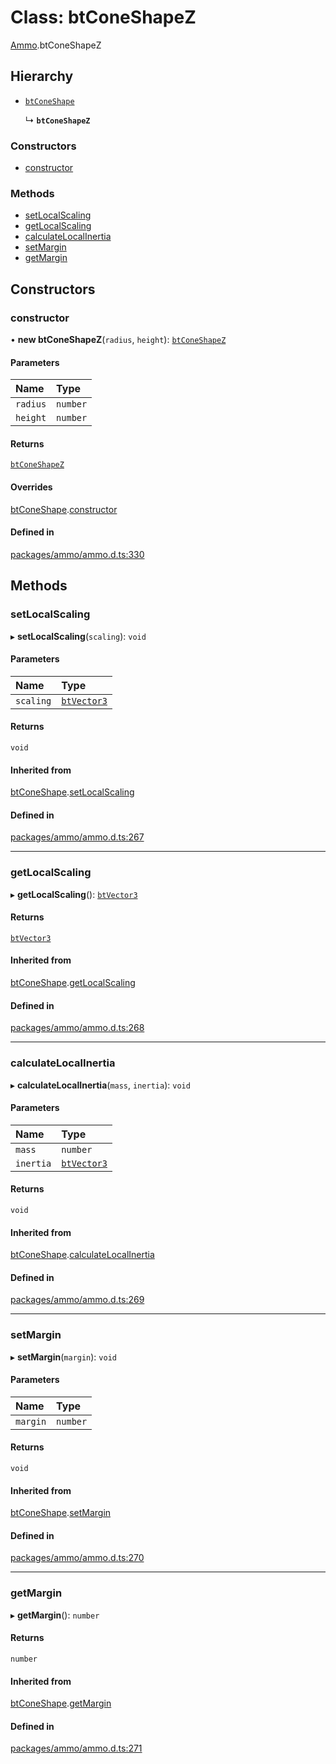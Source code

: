 # Class: btConeShapeZ

[Ammo](../modules/Ammo.md).btConeShapeZ

## Hierarchy

- [`btConeShape`](Ammo.btConeShape.md)

  ↳ **`btConeShapeZ`**

### Constructors

- [constructor](Ammo.btConeShapeZ.md#constructor)

### Methods

- [setLocalScaling](Ammo.btConeShapeZ.md#setlocalscaling)
- [getLocalScaling](Ammo.btConeShapeZ.md#getlocalscaling)
- [calculateLocalInertia](Ammo.btConeShapeZ.md#calculatelocalinertia)
- [setMargin](Ammo.btConeShapeZ.md#setmargin)
- [getMargin](Ammo.btConeShapeZ.md#getmargin)

## Constructors

### constructor

• **new btConeShapeZ**(`radius`, `height`): [`btConeShapeZ`](Ammo.btConeShapeZ.md)

#### Parameters

| Name | Type |
| :------ | :------ |
| `radius` | `number` |
| `height` | `number` |

#### Returns

[`btConeShapeZ`](Ammo.btConeShapeZ.md)

#### Overrides

[btConeShape](Ammo.btConeShape.md).[constructor](Ammo.btConeShape.md#constructor)

#### Defined in

[packages/ammo/ammo.d.ts:330](https://github.com/Orillusion/orillusion/blob/main/packages/ammo/ammo.d.ts#L330)

## Methods

### setLocalScaling

▸ **setLocalScaling**(`scaling`): `void`

#### Parameters

| Name | Type |
| :------ | :------ |
| `scaling` | [`btVector3`](Ammo.btVector3.md) |

#### Returns

`void`

#### Inherited from

[btConeShape](Ammo.btConeShape.md).[setLocalScaling](Ammo.btConeShape.md#setlocalscaling)

#### Defined in

[packages/ammo/ammo.d.ts:267](https://github.com/Orillusion/orillusion/blob/main/packages/ammo/ammo.d.ts#L267)

___

### getLocalScaling

▸ **getLocalScaling**(): [`btVector3`](Ammo.btVector3.md)

#### Returns

[`btVector3`](Ammo.btVector3.md)

#### Inherited from

[btConeShape](Ammo.btConeShape.md).[getLocalScaling](Ammo.btConeShape.md#getlocalscaling)

#### Defined in

[packages/ammo/ammo.d.ts:268](https://github.com/Orillusion/orillusion/blob/main/packages/ammo/ammo.d.ts#L268)

___

### calculateLocalInertia

▸ **calculateLocalInertia**(`mass`, `inertia`): `void`

#### Parameters

| Name | Type |
| :------ | :------ |
| `mass` | `number` |
| `inertia` | [`btVector3`](Ammo.btVector3.md) |

#### Returns

`void`

#### Inherited from

[btConeShape](Ammo.btConeShape.md).[calculateLocalInertia](Ammo.btConeShape.md#calculatelocalinertia)

#### Defined in

[packages/ammo/ammo.d.ts:269](https://github.com/Orillusion/orillusion/blob/main/packages/ammo/ammo.d.ts#L269)

___

### setMargin

▸ **setMargin**(`margin`): `void`

#### Parameters

| Name | Type |
| :------ | :------ |
| `margin` | `number` |

#### Returns

`void`

#### Inherited from

[btConeShape](Ammo.btConeShape.md).[setMargin](Ammo.btConeShape.md#setmargin)

#### Defined in

[packages/ammo/ammo.d.ts:270](https://github.com/Orillusion/orillusion/blob/main/packages/ammo/ammo.d.ts#L270)

___

### getMargin

▸ **getMargin**(): `number`

#### Returns

`number`

#### Inherited from

[btConeShape](Ammo.btConeShape.md).[getMargin](Ammo.btConeShape.md#getmargin)

#### Defined in

[packages/ammo/ammo.d.ts:271](https://github.com/Orillusion/orillusion/blob/main/packages/ammo/ammo.d.ts#L271)
